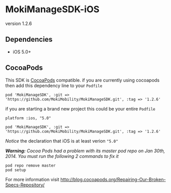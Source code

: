 MokiManageSDK-iOS
=================
version 1.2.6


Dependencies
------------

* iOS 5.0+

CocoaPods
---------

This SDK is [CocoaPods](http://cocoapods.org/) compatible. if you are currently using cocoapods then add this dependency line to your `Podfile`

```
pod 'MokiManageSDK', :git => 'https://github.com/MokiMobility/MokiManageSDK.git', :tag => '1.2.6'
```

if you are starting a brand new project this could be your entire `Podfile`

```
platform :ios, "5.0"

pod 'MokiManageSDK', :git => 'https://github.com/MokiMobility/MokiManageSDK.git', :tag => '1.2.6'
```

*Notice* the declaration that iOS is at least verion `"5.0"`

***Warning:*** *Cocoa Pods had a problem with its master pod repo on Jan 30th, 2014. You must run the following 2 commands to fix it*

    pod repo remove master
    pod setup

For more information visit http://blog.cocoapods.org/Repairing-Our-Broken-Specs-Repository/
